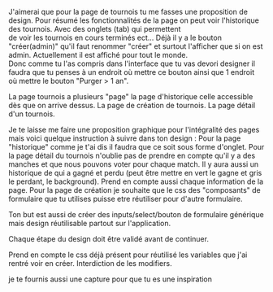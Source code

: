 J'aimerai que pour la page de tournois tu me fasses une proposition de design. Pour résumé les fonctionnalités de la page on peut voir l'historique des tournois. Avec des onglets (tab) qui permettent  
 de voir les tournois en cours terminés ect... Déjà il y a le bouton "créer(admin)" qu'il faut renommer "créer" et surtout l'afficher que si on est admin. Actuellement il est affiché pour tout le monde.  
 Donc comme tu l'as compris dans l'interface que tu vas devori designer il faudra que tu penses à un endroit où mettre ce bouton ainsi que 1 endroit où mettre le bouton "Purger > 1 an".

La page tournois a plusieurs "page" la page d'historique celle accessible dès que on arrive dessus.
La page de création de tournois.
La page détail d'un tournois.

Je te laisse me faire une proposition graphique pour l'intégralité des pages mais voici quelque instruction à suivre dans ton design :
Pour la page "historique" comme je t'ai dis il faudra que ce soit sous forme d'onglet.
Pour la page détail du tournois n'oublie pas de prendre en compte qu'il y a des manches et que nous pouvons voter pour chaque match. Il y aura aussi un historique de qui a gagné et perdu (peut être mettre en vert le gagne et gris le perdant, le background). Prend en compte aussi chaque information de la page.
Pour la page de création je souhaite que le css des "composants" de formulaire que tu utilises puisse etre réutiliser pour d'autre formulaire.

Ton but est aussi de créer des inputs/select/bouton de formulaire générique mais design réutilisable partout sur l'application.

Chaque étape du design doit être validé avant de continuer.

Prend en compte le css déjà présent pour réutilisé les variables que j'ai rentré voir en créer. Interdiction de les modifiers.

je te fournis aussi une capture pour que tu es une inspiration